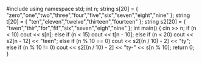 #include<iostream>
using namespace std;
int n;
string s[20] = { "zero","one","two","three","four","five","six","seven","eight","nine" };
string t[20] = { "ten","eleven","twelve","thirteen","fourteen" };
string s2[20] = { "twen","thir","for","fif","six","seven","eigh","nine" };
int main()
{
	cin >> n;
	if (n < 10)
		cout << s[n];
	else if (n < 15)
		cout << t[n - 10];
	else if (n < 20)
		cout << s2[n - 12] << "teen";
	else if (n % 10 == 0)
		cout << s2[(n / 10) - 2] << "ty";
	else   if (n % 10 != 0)
		cout << s2[(n / 10) - 2] << "ty-" << s[n % 10]; 
	return 0;
}
